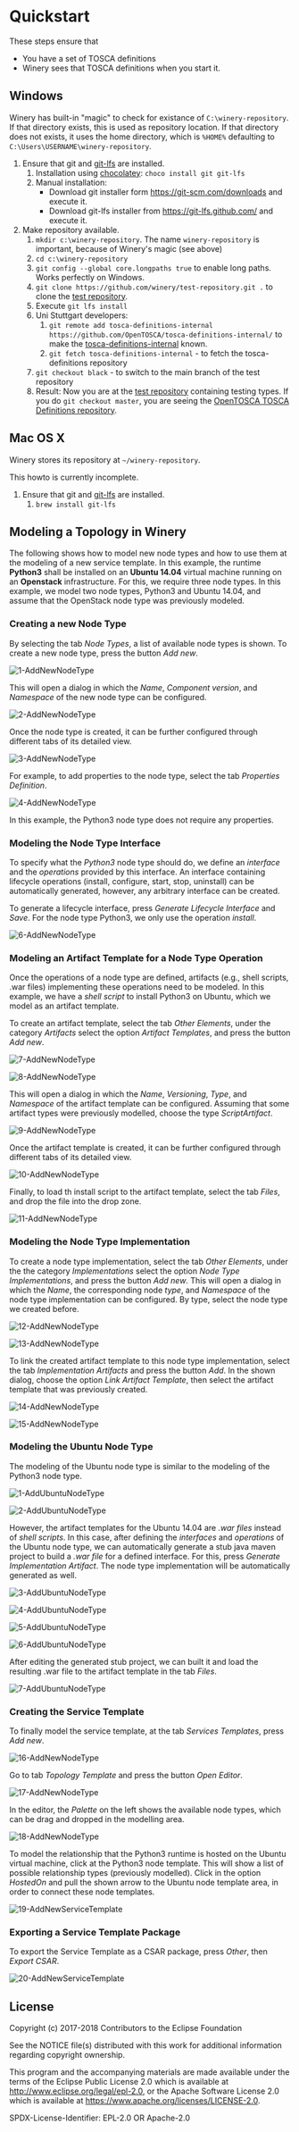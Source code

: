 # Quickstart

These steps ensure that

- You have a set of TOSCA definitions
- Winery sees that TOSCA definitions when you start it.

## Windows

Winery has built-in "magic" to check for existance of `C:\winery-repository`.
If that directory exists, this is used as repository location.
If that directory does not exists, it uses the home directory, which is `%HOME%` defaulting to `C:\Users\USERNAME\winery-repository`.

1. Ensure that git and [git-lfs](https://git-lfs.github.com/) are installed.
    1. Installation using [chocolatey](https://chocolatey.org/): `choco install git git-lfs`
    1. Manual installation:
        - Download git installer form <https://git-scm.com/downloads> and execute it.
        - Download git-lfs installer from <https://git-lfs.github.com/> and execute it.
1. Make repository available.
    1. `mkdir c:\winery-repository`. The name `winery-repository` is important, because of Winery's magic (see above)
    2. `cd c:\winery-repository`
    2. `git config --global core.longpaths true` to enable long paths. Works perfectly on Windows.
    3. `git clone https://github.com/winery/test-repository.git .` to clone the [test repository](https://github.com/winery/test-repository).
    3. Execute `git lfs install`
    4. Uni Stuttgart developers:
        1. `git remote add tosca-definitions-internal https://github.com/OpenTOSCA/tosca-definitions-internal/` to make the [tosca-definitions-internal](https://github.com/OpenTOSCA/tosca-definitions-internal/) known.
        1. `git fetch tosca-definitions-internal` - to fetch the tosca-definitions repository
    6. `git checkout black` - to switch to the main branch of the test repository
    7. Result: Now you are at the [test repository](https://github.com/winery/test-repository) containing testing types.
       If you do `git checkout master`, you are seeing the [OpenTOSCA TOSCA Definitions repository](https://github.com/OpenTOSCA/tosca-definitions/).

## Mac OS X

Winery stores its repository at `~/winery-repository`.

This howto is currently incomplete.

1. Ensure that git and [git-lfs](https://git-lfs.github.com/) are installed.
    1. `brew install git-lfs`

## Modeling a Topology in Winery
The following shows how to model new node types and how to use them at the modeling of a new service template. 
In this example, the runtime **Python3** shall be installed on an **Ubuntu 14.04** virtual machine running on an **Openstack** infrastructure. 
For this, we require three node types. 
In this example, we model two node types, Python3 and Ubuntu 14.04, and assume that the OpenStack node type was previously modeled.

### Creating a new Node Type

By selecting the tab *Node Types*, a list of available node types is shown. 
To create a new node type, press the button *Add new*. 

![1-AddNewNodeType](graphics/modeling/1-AddNewNodeType.jpg)

This will open a dialog in which the *Name*, *Component version*, and *Namespace* of the new node type can be configured.

![2-AddNewNodeType](graphics/modeling/2-AddNewNodeType.PNG)

Once the node type is created, it can be further configured through different tabs of its detailed view.

![3-AddNewNodeType](graphics/modeling/3-AddNewNodeType.JPG)

For example, to add properties to the node type, select the tab *Properties Definition*. 

![4-AddNewNodeType](graphics/modeling/4-AddNewNodeType.JPG)

In this example, the Python3 node type does not require any properties.

### Modeling the Node Type Interface

To specify what the *Python3* node type should do, we define an *interface* and the *operations* provided by this interface.
An interface containing lifecycle operations (install, configure, start, stop, uninstall) can be automatically generated, however, any arbitrary interface can be created.

To generate a lifecycle interface, press *Generate Lifecycle Interface* and *Save*.
For the node type Python3, we only use the operation *install*. 

![6-AddNewNodeType](graphics/modeling/6-AddNewNodeType-AddInterface.JPG)

### Modeling an Artifact Template for a Node Type Operation

Once the operations of a node type are defined, artifacts (e.g., shell scripts, .war files) implementing these operations need to be modeled. 
In this example, we have a *shell script* to install Python3 on Ubuntu, which we model as an artifact template.
 
To create an artifact template, select the tab *Other Elements*, under the category *Artifacts* select the option *Artifact Templates*, and press the button *Add new*. 

![7-AddNewNodeType](graphics/modeling/7-AddNewArtifactTemplate.PNG)

![8-AddNewNodeType](graphics/modeling/8-AddNewArtifactTemplate.PNG)

This will open a dialog in which the *Name*, *Versioning*, *Type*, and *Namespace* of the artifact template can be configured. 
Assuming that some artifact types were previously modelled, choose the type *ScriptArtifact*.

![9-AddNewNodeType](graphics/modeling/9-AddNewArtifactTemplate.PNG)

Once the artifact template is created, it can be further configured through different tabs of its detailed view.

![10-AddNewNodeType](graphics/modeling/10-AddNewArtifactTemplate.PNG)

Finally, to load th install script to the artifact template, select the tab *Files*, and drop the file into the drop zone.

![11-AddNewNodeType](graphics/modeling/11-AddNewArtifactTemplate.PNG)

### Modeling the Node Type Implementation

To create a node type implementation, select the tab *Other Elements*, under the the category *Implementations* select the option *Node Type Implementations*, and press the button *Add new*.
This will open a dialog in which the *Name*, the corresponding node *type*, and *Namespace* of the node type implementation can be configured. By type, select the node type we created before.

![12-AddNewNodeType](graphics/modeling/12-AddNewNodeTypeImplementation.PNG)

![13-AddNewNodeType](graphics/modeling/13-AddNewNodeTypeImplementation.PNG)

To link the created artifact template to this node type implementation, select the tab *Implementation Artifacts* and press the button *Add*.
In the shown dialog, choose the option *Link Artifact Template*, then select the artifact template that was previously created.

![14-AddNewNodeType](graphics/modeling/14-AddNewNodeTypeImplementation-LinkArtifactTemplate.PNG)

![15-AddNewNodeType](graphics/modeling/15-AddNewNodeTypeImplementation-LinkArtifactTemplate.PNG)

### Modeling the Ubuntu Node Type

The modeling of the Ubuntu node type is similar to the modeling of the Python3 node type.

![1-AddUbuntuNodeType](graphics/modeling/1-AddUbuntuNodeType.jpg)

![2-AddUbuntuNodeType](graphics/modeling/2-AddUbuntuNodeType.jpg)

However, the artifact templates for the Ubuntu 14.04 are *.war files* instead of *shell scripts*. In this case, after defining the *interfaces* and *operations* of the Ubuntu node type, we can automatically generate a stub java maven project to build a *.war file* for a defined interface. For this, press *Generate Implementation Artifact*. The node type implementation will be automatically generated as well.

![3-AddUbuntuNodeType](graphics/modeling/3-AddUbuntuNodeType.jpg)

![4-AddUbuntuNodeType](graphics/modeling/4-AddUbuntuNodeType.jpg)

![5-AddUbuntuNodeType](graphics/modeling/5-AddUbuntuNodeType.jpg)

![6-AddUbuntuNodeType](graphics/modeling/6-AddUbuntuNodeType.jpg)

After editing the generated stub project, we can built it and load the resulting .war file to the artifact template in the tab *Files*.

![7-AddUbuntuNodeType](graphics/modeling/7-AddUbuntuNodeType.jpg)

### Creating the Service Template

To finally model the service template, at the tab *Services Templates*, press *Add new*.

![16-AddNewNodeType](graphics/modeling/16-AddNewServiceTemplate.JPG)

Go to tab *Topology Template* and press the button *Open Editor*.  

![17-AddNewNodeType](graphics/modeling/17-AddNewServiceTemplate.JPG)

In the editor, the *Palette* on the left shows the available node types, which can be drag and dropped in the modelling area. 

![18-AddNewNodeType](graphics/modeling/18-AddNewServiceTemplate.JPG)

To model the relationship that the Python3 runtime is hosted on the Ubuntu virtual machine, click at the Python3 node template. This will show a list of possible relationship types (previously modelled). Click in the option *HostedOn* and  pull the shown arrow to the Ubuntu node template area, in order to connect these node templates.

![19-AddNewServiceTemplate](graphics/modeling/19-AddNewServiceTemplate.JPG)

### Exporting a Service Template Package

To export the Service Template as a CSAR package, press *Other*, then *Export CSAR*.

![20-AddNewServiceTemplate](graphics/modeling/20-AddNewServiceTemplate.JPG)

## License

Copyright (c) 2017-2018 Contributors to the Eclipse Foundation

See the NOTICE file(s) distributed with this work for additional
information regarding copyright ownership.

This program and the accompanying materials are made available under the
terms of the Eclipse Public License 2.0 which is available at
http://www.eclipse.org/legal/epl-2.0, or the Apache Software License 2.0
which is available at https://www.apache.org/licenses/LICENSE-2.0.

SPDX-License-Identifier: EPL-2.0 OR Apache-2.0
